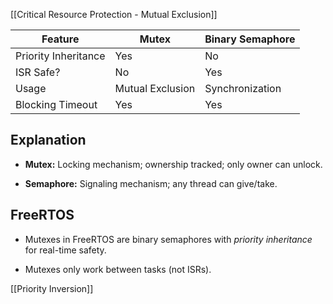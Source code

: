 
[[Critical Resource Protection - Mutual Exclusion]]  

|Feature|Mutex|Binary Semaphore|
|---|---|---|
|Priority Inheritance|Yes|No|
|ISR Safe?|No|Yes|
|Usage|Mutual Exclusion|Synchronization|
|Blocking Timeout|Yes|Yes|

## Explanation

- **Mutex:** Locking mechanism; ownership tracked; only owner can unlock.
    
- **Semaphore:** Signaling mechanism; any thread can give/take.
    

## FreeRTOS

- Mutexes in FreeRTOS are binary semaphores with _priority inheritance_ for real-time safety.
    
- Mutexes only work between tasks (not ISRs).
    
[[Priority Inversion]]